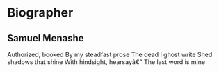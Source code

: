# Biographer
## Samuel Menashe
Authorized, booked
By my steadfast prose
The dead I ghost write
Shed shadows that shine
With hindsight, hearsayâ€"
The last word is mine